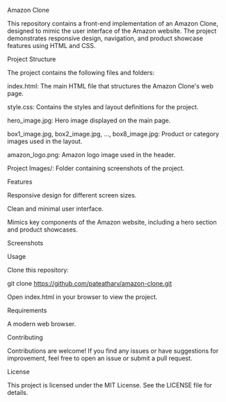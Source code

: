 Amazon Clone

This repository contains a front-end implementation of an Amazon Clone, designed to mimic the user interface of the Amazon website. The project demonstrates responsive design, navigation, and product showcase features using HTML and CSS.

Project Structure

The project contains the following files and folders:

index.html: The main HTML file that structures the Amazon Clone's web page.

style.css: Contains the styles and layout definitions for the project.

hero_image.jpg: Hero image displayed on the main page.

box1_image.jpg, box2_image.jpg, ..., box8_image.jpg: Product or category images used in the layout.

amazon_logo.png: Amazon logo image used in the header.

Project Images/: Folder containing screenshots of the project.

Features

Responsive design for different screen sizes.

Clean and minimal user interface.

Mimics key components of the Amazon website, including a hero section and product showcases.

Screenshots





Usage

Clone this repository:

git clone  https://github.com/pateatharv/amazon-clone.git

Open index.html in your browser to view the project.

Requirements

A modern web browser.

Contributing

Contributions are welcome! If you find any issues or have suggestions for improvement, feel free to open an issue or submit a pull request.

License

This project is licensed under the MIT License. See the LICENSE file for details.
